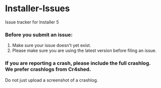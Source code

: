 # Installer-Issues
Issue tracker for Installer 5

### Before you submit an issue:
1. Make sure your issue doesn't yet exist.
2. Please make sure you are using the latest version before filing an issue.

### If you are reporting a crash, please include the full crashlog. We prefer crashlogs from Cr4shed.
Do not just upload a screenshot of a crashlog.

